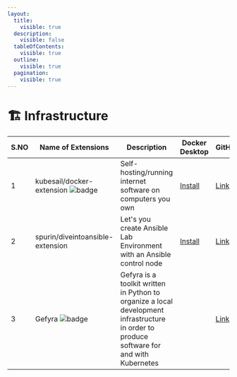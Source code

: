 ```yaml
---
layout:
  title:
    visible: true
  description:
    visible: false
  tableOfContents:
    visible: true
  outline:
    visible: true
  pagination:
    visible: true
---
```


# 🏗 Infrastructure

<table><thead><tr><th width="87">S.NO</th><th width="190">Name of Extensions</th><th width="228">Description</th><th width="129">Docker Desktop</th><th width="94">GitHub</th><th>Popularity</th></tr></thead><tbody><tr><td>1</td><td>kubesail/docker-extension <img src="https://img.shields.io/badge/-new-red" alt="badge"></td><td>Self-hosting/running internet software on computers you own</td><td><a href="https://open.docker.com/extensions/marketplace?extensionId=kubesail/docker-extension&#x26;tag=latest">Install</a></td><td><a href="https://github.com/kubesail/docker-extension">Link</a></td><td></td></tr><tr><td>2</td><td>spurin/diveintoansible-extension</td><td>Let's you create Ansible Lab Environment with an Ansible control node</td><td><a href="https://open.docker.com/extensions/marketplace?extensionId=spurin/diveintoansible-extension&#x26;tag=latest">Install</a></td><td><a href="https://hub.docker.com/r/spurin/diveintoansible-extension">Link</a></td><td><img src="https://img.shields.io/github/stars/spurin/diveintoansible-extension" alt="Github Stars"></td></tr><tr><td>3</td><td>Gefyra <img src="https://img.shields.io/badge/-new-red" alt="badge"></td><td>Gefyra is a toolkit written in Python to organize a local development infrastructure in order to produce software for and with Kubernetes</td><td></td><td><a href="https://github.com/gefyrahq/gefyra-docker-desktop-extension">Link</a></td><td></td></tr></tbody></table>
